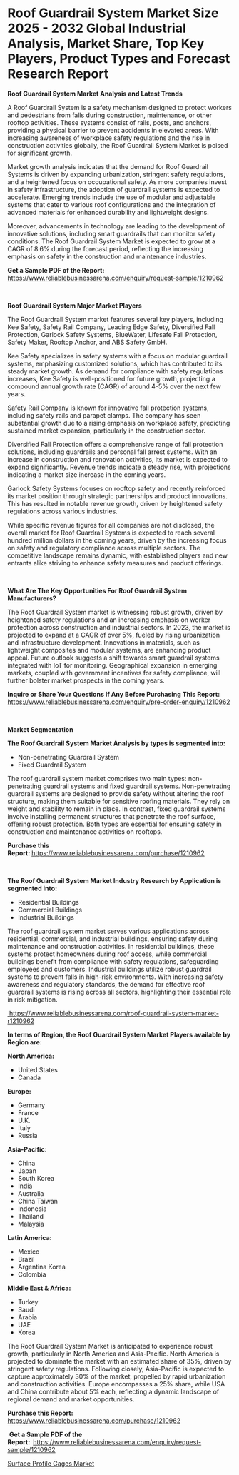 <p><h1>Roof Guardrail System Market Size 2025 - 2032 Global Industrial Analysis, Market Share, Top Key Players, Product Types and Forecast Research Report</h1></p><p><strong>Roof Guardrail System Market Analysis and Latest Trends</strong></p>
<p><p>A Roof Guardrail System is a safety mechanism designed to protect workers and pedestrians from falls during construction, maintenance, or other rooftop activities. These systems consist of rails, posts, and anchors, providing a physical barrier to prevent accidents in elevated areas. With increasing awareness of workplace safety regulations and the rise in construction activities globally, the Roof Guardrail System Market is poised for significant growth.</p><p>Market growth analysis indicates that the demand for Roof Guardrail Systems is driven by expanding urbanization, stringent safety regulations, and a heightened focus on occupational safety. As more companies invest in safety infrastructure, the adoption of guardrail systems is expected to accelerate. Emerging trends include the use of modular and adjustable systems that cater to various roof configurations and the integration of advanced materials for enhanced durability and lightweight designs.</p><p>Moreover, advancements in technology are leading to the development of innovative solutions, including smart guardrails that can monitor safety conditions. The Roof Guardrail System Market is expected to grow at a CAGR of 8.6% during the forecast period, reflecting the increasing emphasis on safety in the construction and maintenance industries.</p></p>
<p><strong>Get a Sample PDF of the Report:&nbsp;</strong> <a href="https://www.reliablebusinessarena.com/enquiry/request-sample/1210962?utm_campaign=3192&utm_medium=2&utm_source=Github&utm_content=ia&utm_term=24032025&utm_id=roof-guardrail-system">https://www.reliablebusinessarena.com/enquiry/request-sample/1210962</a></p>
<p>&nbsp;</p>
<p><strong>Roof Guardrail System Major Market Players</strong></p>
<p><p>The Roof Guardrail System market features several key players, including Kee Safety, Safety Rail Company, Leading Edge Safety, Diversified Fall Protection, Garlock Safety Systems, BlueWater, Lifesafe Fall Protection, Safety Maker, Rooftop Anchor, and ABS Safety GmbH. </p><p>Kee Safety specializes in safety systems with a focus on modular guardrail systems, emphasizing customized solutions, which has contributed to its steady market growth. As demand for compliance with safety regulations increases, Kee Safety is well-positioned for future growth, projecting a compound annual growth rate (CAGR) of around 4-5% over the next few years.</p><p>Safety Rail Company is known for innovative fall protection systems, including safety rails and parapet clamps. The company has seen substantial growth due to a rising emphasis on workplace safety, predicting sustained market expansion, particularly in the construction sector.</p><p>Diversified Fall Protection offers a comprehensive range of fall protection solutions, including guardrails and personal fall arrest systems. With an increase in construction and renovation activities, its market is expected to expand significantly. Revenue trends indicate a steady rise, with projections indicating a market size increase in the coming years.</p><p>Garlock Safety Systems focuses on rooftop safety and recently reinforced its market position through strategic partnerships and product innovations. This has resulted in notable revenue growth, driven by heightened safety regulations across various industries.</p><p>While specific revenue figures for all companies are not disclosed, the overall market for Roof Guardrail Systems is expected to reach several hundred million dollars in the coming years, driven by the increasing focus on safety and regulatory compliance across multiple sectors. The competitive landscape remains dynamic, with established players and new entrants alike striving to enhance safety measures and product offerings.</p></p>
<p>&nbsp;</p>
<p><strong>What Are The Key Opportunities For Roof Guardrail System Manufacturers?</strong></p>
<p><p>The Roof Guardrail System market is witnessing robust growth, driven by heightened safety regulations and an increasing emphasis on worker protection across construction and industrial sectors. In 2023, the market is projected to expand at a CAGR of over 5%, fueled by rising urbanization and infrastructure development. Innovations in materials, such as lightweight composites and modular systems, are enhancing product appeal. Future outlook suggests a shift towards smart guardrail systems integrated with IoT for monitoring. Geographical expansion in emerging markets, coupled with government incentives for safety compliance, will further bolster market prospects in the coming years.</p></p>
<p><strong>Inquire or Share Your Questions If Any Before Purchasing This Report:</strong> <a href="https://www.reliablebusinessarena.com/enquiry/pre-order-enquiry/1210962?utm_campaign=3192&utm_medium=2&utm_source=Github&utm_content=ia&utm_term=24032025&utm_id=roof-guardrail-system">https://www.reliablebusinessarena.com/enquiry/pre-order-enquiry/1210962</a></p>
<p>&nbsp;</p>
<p><strong>Market Segmentation</strong></p>
<p><strong>The Roof Guardrail System Market Analysis by types is segmented into:</strong></p>
<p><ul><li>Non-penetrating Guardrail System</li><li>Fixed Guardrail System</li></ul></p>
<p><p>The roof guardrail system market comprises two main types: non-penetrating guardrail systems and fixed guardrail systems. Non-penetrating guardrail systems are designed to provide safety without altering the roof structure, making them suitable for sensitive roofing materials. They rely on weight and stability to remain in place. In contrast, fixed guardrail systems involve installing permanent structures that penetrate the roof surface, offering robust protection. Both types are essential for ensuring safety in construction and maintenance activities on rooftops.</p></p>
<p><strong>Purchase this Report:&nbsp;</strong><a href="https://www.reliablebusinessarena.com/purchase/1210962?utm_campaign=3192&utm_medium=2&utm_source=Github&utm_content=ia&utm_term=24032025&utm_id=roof-guardrail-system">https://www.reliablebusinessarena.com/purchase/1210962</a></p>
<p>&nbsp;</p>
<p><strong>The Roof Guardrail System Market Industry Research by Application is segmented into:</strong></p>
<p><ul><li>Residential Buildings</li><li>Commercial Buildings</li><li>Industrial Buildings</li></ul></p>
<p><p>The roof guardrail system market serves various applications across residential, commercial, and industrial buildings, ensuring safety during maintenance and construction activities. In residential buildings, these systems protect homeowners during roof access, while commercial buildings benefit from compliance with safety regulations, safeguarding employees and customers. Industrial buildings utilize robust guardrail systems to prevent falls in high-risk environments. With increasing safety awareness and regulatory standards, the demand for effective roof guardrail systems is rising across all sectors, highlighting their essential role in risk mitigation.</p></p>
<p><a href="https://www.reliablebusinessarena.com/roof-guardrail-system-market-r1210962?utm_campaign=3192&utm_medium=2&utm_source=Github&utm_content=ia&utm_term=24032025&utm_id=roof-guardrail-system">&nbsp;https://www.reliablebusinessarena.com/roof-guardrail-system-market-r1210962</a></p>
<p><strong>In terms of Region, the Roof Guardrail System Market Players available by Region are:</strong></p>
<p>
    <p> <strong> North America: </strong>
        <ul>
            <li>United States</li>
            <li>Canada</li>
        </ul>
        </p> 
    <p> <strong> Europe: </strong>
        <ul>
            <li>Germany</li>
            <li>France</li>
            <li>U.K.</li>
            <li>Italy</li>
            <li>Russia</li>
        </ul>
        </p> 
    <p> <strong> Asia-Pacific: </strong>
        <ul>
            <li>China</li>
            <li>Japan</li>
            <li>South Korea</li>
            <li>India</li>
            <li>Australia</li>
            <li>China Taiwan</li>
            <li>Indonesia</li>
            <li>Thailand</li>
            <li>Malaysia</li>
        </ul>
        </p> 
    <p> <strong> Latin America: </strong>
        <ul>
            <li>Mexico</li>
            <li>Brazil</li>
            <li>Argentina Korea</li>
            <li>Colombia</li>
        </ul>
        </p> 
    <p> <strong> Middle East & Africa: </strong>
        <ul>
            <li>Turkey</li>
            <li>Saudi</li>
            <li>Arabia</li>
            <li>UAE</li>
            <li>Korea</li>
        </ul>
    </p>
    </p>
<p><p>The Roof Guardrail System Market is anticipated to experience robust growth, particularly in North America and Asia-Pacific. North America is projected to dominate the market with an estimated share of 35%, driven by stringent safety regulations. Following closely, Asia-Pacific is expected to capture approximately 30% of the market, propelled by rapid urbanization and construction activities. Europe encompasses a 25% share, while USA and China contribute about 5% each, reflecting a dynamic landscape of regional demand and market opportunities.</p></p>
<p><strong>Purchase this Report: </strong><a href="https://www.reliablebusinessarena.com/purchase/1210962?utm_campaign=3192&utm_medium=2&utm_source=Github&utm_content=ia&utm_term=24032025&utm_id=roof-guardrail-system">https://www.reliablebusinessarena.com/purchase/1210962</a></p>
<p>&nbsp;<strong>Get a Sample PDF of the Report:&nbsp;&nbsp;</strong><a href="https://www.reliablebusinessarena.com/enquiry/request-sample/1210962?utm_campaign=3192&utm_medium=2&utm_source=Github&utm_content=ia&utm_term=24032025&utm_id=roof-guardrail-system">https://www.reliablebusinessarena.com/enquiry/request-sample/1210962</a></p>
<p><strong></strong></p>
<p><p><a href="https://github.com/spoorsusama/Market-Research-Report-List-1/blob/main/surface-profile-gages-market.md?utm_campaign=3192&utm_medium=2&utm_source=Github&utm_content=ia&utm_term=24032025&utm_id=roof-guardrail-system">Surface Profile Gages Market</a></p></p>